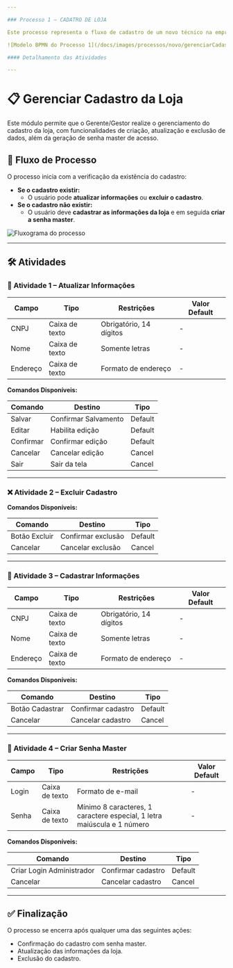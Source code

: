 ```yaml
---

### Processo 1 – CADATRO DE LOJA

Este processo representa o fluxo de cadastro de um novo técnico na empresa. As oportunidades de melhoria incluem a automação da validação das informações e a integração com um sistema de gerenciamento de acessos.

![Modelo BPMN do Processo 1](/docs/images/processos/novo/gerenciarCadastroDeLojaBPMN.png "Modelo BPMN do Processo 1.")

#### Detalhamento das Atividades

---
```


# 📋 Gerenciar Cadastro da Loja

Este módulo permite que o Gerente/Gestor realize o gerenciamento do cadastro da loja, com funcionalidades de criação, atualização e exclusão de dados, além da geração de senha master de acesso.

## 🧭 Fluxo de Processo

O processo inicia com a verificação da existência do cadastro:

- **Se o cadastro existir:**
  - O usuário pode **atualizar informações** ou **excluir o cadastro**.
- **Se o cadastro não existir:**
  - O usuário deve **cadastrar as informações da loja** e em seguida **criar a senha master**.

![Fluxograma do processo](./caminho-da-imagem.png) <!-- Substitua pelo caminho correto da imagem -->

---

## 🛠️ Atividades

### 📝 Atividade 1 – Atualizar Informações

| Campo    | Tipo           | Restrições              | Valor Default |
|----------|----------------|-------------------------|----------------|
| CNPJ     | Caixa de texto | Obrigatório, 14 dígitos | -              |
| Nome     | Caixa de texto | Somente letras          | -              |
| Endereço | Caixa de texto | Formato de endereço     | -              |

**Comandos Disponíveis:**

| Comando   | Destino              | Tipo     |
|----------|----------------------|----------|
| Salvar   | Confirmar Salvamento | Default  |
| Editar   | Habilita edição      | Default  |
| Confirmar| Confirmar edição     | Default  |
| Cancelar | Cancelar edição      | Cancel   |
| Sair     | Sair da tela         | Cancel   |

---

### ❌ Atividade 2 – Excluir Cadastro

**Comandos Disponíveis:**

| Comando       | Destino            | Tipo     |
|---------------|--------------------|----------|
| Botão Excluir | Confirmar exclusão | Default  |
| Cancelar      | Cancelar exclusão  | Cancel   |

---

### 🏪 Atividade 3 – Cadastrar Informações

| Campo    | Tipo           | Restrições              | Valor Default |
|----------|----------------|-------------------------|----------------|
| CNPJ     | Caixa de texto | Obrigatório, 14 dígitos | -              |
| Nome     | Caixa de texto | Somente letras          | -              |
| Endereço | Caixa de texto | Formato de endereço     | -              |

**Comandos Disponíveis:**

| Comando         | Destino            | Tipo     |
|-----------------|--------------------|----------|
| Botão Cadastrar | Confirmar cadastro | Default  |
| Cancelar        | Cancelar cadastro  | Cancel   |

---

### 🔐 Atividade 4 – Criar Senha Master

| Campo  | Tipo           | Restrições                                                                 | Valor Default |
|--------|----------------|-----------------------------------------------------------------------------|----------------|
| Login  | Caixa de texto | Formato de e-mail                                                           | -              |
| Senha  | Caixa de texto | Mínimo 8 caracteres, 1 caractere especial, 1 letra maiúscula e 1 número     | -              |

**Comandos Disponíveis:**

| Comando                  | Destino            | Tipo     |
|--------------------------|--------------------|----------|
| Criar Login Administrador| Confirmar cadastro | Default  |
| Cancelar                 | Cancelar cadastro  | Cancel   |

---

## ✅ Finalização

O processo se encerra após qualquer uma das seguintes ações:

- Confirmação do cadastro com senha master.
- Atualização das informações da loja.
- Exclusão do cadastro.
